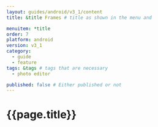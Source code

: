 ```yaml
---
layout: guides/android/v3_1/content
title: &title Frames # title as shown in the menu and 

menuitem: *title
order: 7
platform: android
version: v3_1
category: 
  - guide
  - feature
tags: &tags # tags that are necessary
  - photo editor 

published: false # Either published or not 
---
```


# {{page.title}}
